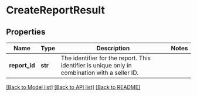 # CreateReportResult

## Properties
Name | Type | Description | Notes
------------ | ------------- | ------------- | -------------
**report_id** | **str** | The identifier for the report. This identifier is unique only in combination with a seller ID. | 

[[Back to Model list]](../README.md#documentation-for-models) [[Back to API list]](../README.md#documentation-for-api-endpoints) [[Back to README]](../README.md)

